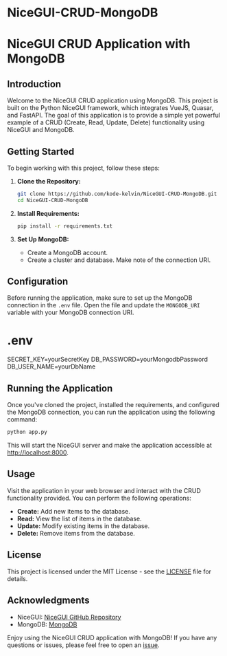 # NiceGUI-CRUD-MongoDB

# NiceGUI CRUD Application with MongoDB

## Introduction

Welcome to the NiceGUI CRUD application using MongoDB. This project is built on the Python NiceGUI framework, which integrates VueJS, Quasar, and FastAPI. The goal of this application is to provide a simple yet powerful example of a CRUD (Create, Read, Update, Delete) functionality using NiceGUI and MongoDB.

## Getting Started

To begin working with this project, follow these steps:

1. **Clone the Repository:**
   ```bash
   git clone https://github.com/kode-kelvin/NiceGUI-CRUD-MongoDB.git
   cd NiceGUI-CRUD-MongoDB
   ```

2. **Install Requirements:**
   ```bash
   pip install -r requirements.txt
   ```

3. **Set Up MongoDB:**
   - Create a MongoDB account.
   - Create a cluster and database. Make note of the connection URI.

## Configuration

Before running the application, make sure to set up the MongoDB connection in the `.env` file. Open the file and update the `MONGODB_URI` variable with your MongoDB connection URI.
# .env 

SECRET_KEY=yourSecretKey
DB_PASSWORD=yourMongodbPassword
DB_USER_NAME=yourDbName


## Running the Application

Once you've cloned the project, installed the requirements, and configured the MongoDB connection, you can run the application using the following command:

```bash
python app.py
```

This will start the NiceGUI server and make the application accessible at [http://localhost:8000](http://localhost:8000).

## Usage

Visit the application in your web browser and interact with the CRUD functionality provided. You can perform the following operations:

- **Create:** Add new items to the database.
- **Read:** View the list of items in the database.
- **Update:** Modify existing items in the database.
- **Delete:** Remove items from the database.

## License

This project is licensed under the MIT License - see the [LICENSE](LICENSE) file for details.

## Acknowledgments

- NiceGUI: [NiceGUI GitHub Repository](https://github.com/kode-kelvin/NiceGUI)
- MongoDB: [MongoDB](https://www.mongodb.com/)

Enjoy using the NiceGUI CRUD application with MongoDB! If you have any questions or issues, please feel free to open an [issue](https://github.com/kode-kelvin/NiceGUI-CRUD-MongoDB/issues).
